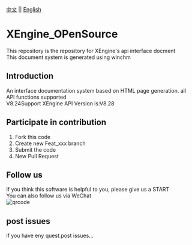 [中文](README.md) ||  [English](README.en.md)  

# XEngine_OPenSource
This repository is the repository for XEngine's api interface docment  
This document system is generated using winchm  

## Introduction

An interface documentation system based on HTML page generation. all API functions supported  
V8.24Support XEngine API Version is:V8.28

## Participate in contribution

1.  Fork this code
2.  Create new Feat_xxx branch
3.  Submit the code
4.  New Pull Request

## Follow us

If you think this software is helpful to you, please give us a START  
You can also follow us via WeChat  
![qrcode](https://www.xyry.org/qrcode.jpg)

## post issues

if you have eny quest.post issues...